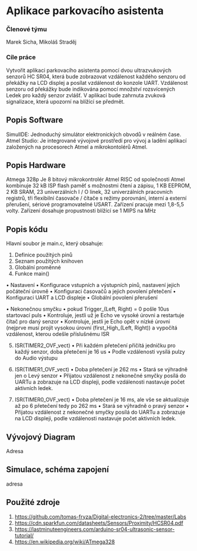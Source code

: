 # Aplikace parkovacího asistenta

### Členové týmu

Marek Sicha, Mikoláš Straděj

### Cíle práce

Vytvořit aplikaci parkovacího asistenta pomocí dvou ultrazvukových senzorů HC SR04, která bude zobrazovat vzdálenost každého senzoru od překážky na LCD displej a posílat vzdálenost do konzole UART. Vzdálenost senzoru od překážky bude indikována pomocí množství rozsvícených Ledek pro každý senzor zvlášť. V aplikaci bude zahrnuta zvuková signalizace, která upozorní na blížící se předmět.


## Popis Software

SimulIDE: Jednoduchý simulátor elektronických obvodů v reálném čase.
Atmel Studio: Je integrované vývojové prostředí pro vývoj a ladění aplikací založených na procesorech Atmel a mikrokontolérů Atmel.

## Popis Hardware

Atmega 328p
Je 8 bitový mikrokontrolér Atmel RISC od společnosti Atmel kombinuje 32 kB ISP flash paměť s možnostmi čtení a zápisu, 1 KB EEPROM, 2 KB SRAM, 23 univerzálních I / O linek, 32 univerzálních pracovních registrů, tři flexibilní časovače / čítače s režimy porovnání, interní a externí přerušení, sériové programovatelné USART. Zařízení pracuje mezi 1,8-5,5 volty. Zařízení dosahuje propustnosti blížící se 1 MIPS na MHz

## Popis kódu

Hlavní soubor je main.c, který obsahuje:
1.	Definice použitých pinů
2.	Seznam použitých knihoven
3.	Globální proměnné
4.	Funkce main()

•	Nastavení
•	Konfigurace vstupních a výstupních pinů, nastavení jejich počáteční úrovně
•	Konfiguraci časovačů a jejich povolení přetečení
•	Konfiguraci UART a LCD displeje
•	Globální povolení přerušení

•	Nekonečnou smyčku
•	pokud Trigger_(Left, Right) = 0 pošle 10us startovací puls
•	Kontroluje, jestli už je Echo ve vysoké úrovni a restartuje čítač pro daný senzor
•	Kontroluje, jestli je Echo opět v nízké úrovni (nejprve musí projít vysokou úrovní (first_High_(Left, Right)) a vypočítá vzdálenost, kterou odešle příslušnému ISR

5.	ISR(TIMER2_OVF_vect)
•	Při každém přetečení přičítá jedničku pro každý senzor, doba přetečení je 16 us
•	Podle vzdálenosti vysílá pulzy do Audio výstupu

6.	ISR(TIMER1_OVF_vect)
•	Doba přetečení je 262 ms
•	Stará se výhradně jen o Levý senzor
•	Přijatou vzdálenost z nekonečné smyčky posílá do UARTu a zobrazuje na LCD displeji, podle vzdálenosti nastavuje počet aktivních ledek.

7.	ISR(TIMER0_OVF_vect)
•	Doba přetečení je 16 ms, ale vše se aktualizuje až po 6 přetečení tedy po 262 ms
•	Stará se výhradně o pravý senzor
•	Přijatou vzdálenost z nekonečné smyčky posílá do UARTu a zobrazuje na LCD displeji, podle vzdálenosti nastavuje počet aktivních ledek.


## Vývojový Diagram

Adresa


## Simulace, schéma zapojení

adresa


## Použité zdroje

1. https://github.com/tomas-fryza/Digital-electronics-2/tree/master/Labs
2. https://cdn.sparkfun.com/datasheets/Sensors/Proximity/HCSR04.pdf
3. https://lastminuteengineers.com/arduino-sr04-ultrasonic-sensor-tutorial/
4. https://en.wikipedia.org/wiki/ATmega328

